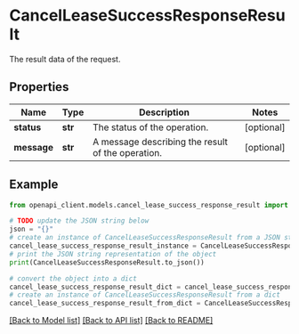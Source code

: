 # CancelLeaseSuccessResponseResult

The result data of the request.

## Properties

Name | Type | Description | Notes
------------ | ------------- | ------------- | -------------
**status** | **str** | The status of the operation. | [optional] 
**message** | **str** | A message describing the result of the operation. | [optional] 

## Example

```python
from openapi_client.models.cancel_lease_success_response_result import CancelLeaseSuccessResponseResult

# TODO update the JSON string below
json = "{}"
# create an instance of CancelLeaseSuccessResponseResult from a JSON string
cancel_lease_success_response_result_instance = CancelLeaseSuccessResponseResult.from_json(json)
# print the JSON string representation of the object
print(CancelLeaseSuccessResponseResult.to_json())

# convert the object into a dict
cancel_lease_success_response_result_dict = cancel_lease_success_response_result_instance.to_dict()
# create an instance of CancelLeaseSuccessResponseResult from a dict
cancel_lease_success_response_result_from_dict = CancelLeaseSuccessResponseResult.from_dict(cancel_lease_success_response_result_dict)
```
[[Back to Model list]](../README.md#documentation-for-models) [[Back to API list]](../README.md#documentation-for-api-endpoints) [[Back to README]](../README.md)


